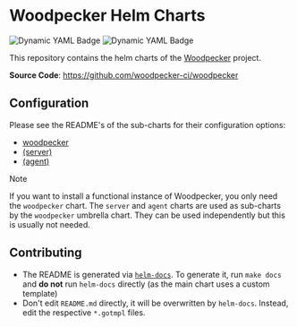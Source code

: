 # Woodpecker Helm Charts

<img alt="Dynamic YAML Badge" src="https://img.shields.io/badge/dynamic/yaml?url=https%3A%2F%2Fraw.githubusercontent.com%2Fwoodpecker-ci%2Fhelm%2Fmain%2Fcharts%2Fwoodpecker%2FChart.yaml&query=%24.version&logo=helm&label=Chart%20Version"> <img alt="Dynamic YAML Badge" src="https://img.shields.io/badge/dynamic/yaml?url=https%3A%2F%2Fraw.githubusercontent.com%2Fwoodpecker-ci%2Fhelm%2Fmain%2Fcharts%2Fwoodpecker%2FChart.yaml&query=%24.appVersion&label=appVersion&link=https%3A%2F%2Fgithub.com%2Fwoodpecker-ci%2Fwoodpecker">

This repository contains the helm charts of the [Woodpecker](https://woodpecker-ci.org) project.

**Source Code**: <https://github.com/woodpecker-ci/woodpecker>

## Configuration

Please see the README's of the sub-charts for their configuration options:

- [woodpecker](./charts/woodpecker/README.md)
- [(server)](./charts/woodpecker/charts/server/README.md)
- [(agent)](./charts/woodpecker/charts/agent/README.md)

> [!NOTE]
> If you want to install a functional instance of Woodpecker, you only need the `woodpecker` chart.
> The `server` and `agent` charts are used as sub-charts by the `woodpecker` umbrella chart.
> They can be used independently but this is usually not needed.

## Contributing

- The README is generated via [`helm-docs`](https://github.com/norwoodj/helm-docs).
  To generate it, run `make docs` and **do not** run `helm-docs` directly (as the main chart uses a custom template)
- Don't edit `README.md` directly, it will be overwritten by `helm-docs`. Instead, edit the respective `*.gotmpl` files.

